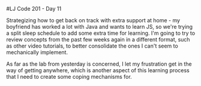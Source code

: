 #LJ Code 201 - Day 11

Strategizing how to get back on track with extra support at home - my boyfriend has worked a lot with Java and wants to learn JS, so we're trying a split sleep schedule to add some extra time for learning. I'm going to try to review concepts from the past few weeks again in a different format, such as other video tutorials, to better consolidate the ones I can't seem to mechanically implement.

As far as the lab from yesterday is concerned, I let my frustration get in the way of getting anywhere, which is another aspect of this learning process that I need to create some coping mechanisms for. 
